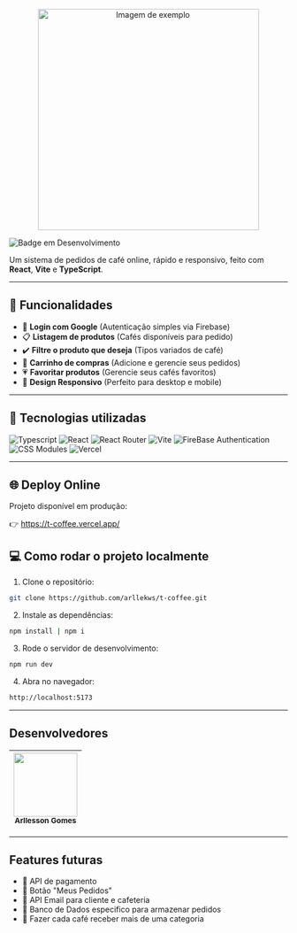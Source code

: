 <p align="center">
  <img src="https://github.com/user-attachments/assets/fa854304-f260-4292-8b91-402360e6b447" alt="Imagem de exemplo" width="400"/>
</p>

![Badge em Desenvolvimento](http://img.shields.io/static/v1?label=STATUS&message=EM%20DESENVOLVIMENTO&color=GREEN&style=for-the-badge)




Um sistema de pedidos de café online, rápido e responsivo, feito com **React**, **Vite** e **TypeScript**.

---

## 📌 Funcionalidades

- 🔑 **Login com Google** (Autenticação simples via Firebase)
- 📋 **Listagem de produtos** (Cafés disponíveis para pedido)
- ✔️ **Filtre o produto que deseja** (Tipos variados de café)
- 🛒 **Carrinho de compras** (Adicione e gerencie seus pedidos)
- 💗 **Favoritar produtos** (Gerencie seus cafés favoritos)
- 📱 **Design Responsivo** (Perfeito para desktop e mobile)

---

## 🚀 Tecnologias utilizadas

![Typescript](https://img.shields.io/badge/-Typescript-lightblue?style=for-the-badge&logo=typescript)
![React](https://img.shields.io/badge/-React-blue?style=for-the-badge&logo=react)
![React Router](https://img.shields.io/badge/-React%20Router-orange?style=for-the-badge&logo=react-router)
![Vite](https://img.shields.io/badge/-Vite-lightblue?style=for-the-badge&logo=vite)
![FireBase Authentication](https://img.shields.io/badge/-Firebase-orange?style=for-the-badge&logo=firebase)
![CSS Modules](https://img.shields.io/badge/-cssmodules-darkpurple?style=for-the-badge&logo=css)
![Vercel](https://img.shields.io/badge/-vercel-black?style=for-the-badge&logo=vercel)

---

## 🌐 Deploy Online

Projeto disponível em produção:

👉 https://t-coffee.vercel.app/

## 💻 Como rodar o projeto localmente

1. Clone o repositório:

```bash
git clone https://github.com/arllekws/t-coffee.git

```
2. Instale as dependências:

```bash
npm install | npm i 
```

3. Rode o servidor de desenvolvimento:

```bash
npm run dev
```

4. Abra no navegador:

```bash
http://localhost:5173
```

----

## Desenvolvedores

| [<img loading="lazy" src="https://avatars.githubusercontent.com/u/120507007?v=4" width=115><br><sub>Arllesson Gomes</sub>](https://github.com/arllekws) | 
| :---: |
----
## Features futuras 


- 📝 API de pagamento
- 📝 Botão "Meus Pedidos"
- 📝 API Email para cliente e cafeteria
- 📝 Banco de Dados especifico para armazenar pedidos
- 📝 Fazer cada café receber mais de uma categoria

